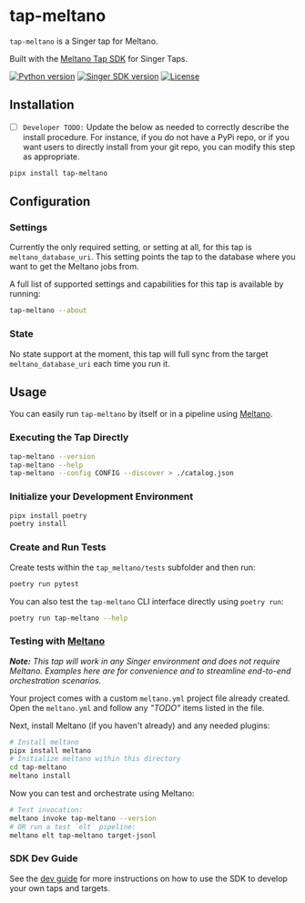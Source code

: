 # tap-meltano

`tap-meltano` is a Singer tap for Meltano.

Built with the [Meltano Tap SDK](https://sdk.meltano.com) for Singer Taps.

[![Python version](https://img.shields.io/badge/dynamic/toml?url=https%3A%2F%2Fraw.githubusercontent.com%2FMatatika%2Ftap-meltano%2Fmaster%2Fpyproject.toml&query=tool.poetry.dependencies.python&label=python)](https://docs.python.org/3/)
[![Singer SDK version](https://img.shields.io/badge/dynamic/toml?url=https%3A%2F%2Fraw.githubusercontent.com%2FMatatika%2Ftap-meltano%2Fmaster%2Fpyproject.toml&query=tool.poetry.dependencies%5B%22singer-sdk%22%5D&label=singer-sdk)](https://sdk.meltano.com/en/latest/)
[![License](https://img.shields.io/github/license/Matatika/tap-meltano)](https://github.com/Matatika/tap-meltano/blob/master/LICENSE)

## Installation

- [ ] `Developer TODO:` Update the below as needed to correctly describe the install procedure. For instance, if you do not have a PyPi repo, or if you want users to directly install from your git repo, you can modify this step as appropriate.

```bash
pipx install tap-meltano
```

## Configuration

### Settings

Currently the only required setting, or setting at all, for this tap is `meltano_database_uri`. This setting points the tap to the database where you want to get the Meltano jobs from.

A full list of supported settings and capabilities for this
tap is available by running:

```bash
tap-meltano --about
```

### State

No state support at the moment, this tap will full sync from the target `meltano_database_uri` each time you run it.

## Usage

You can easily run `tap-meltano` by itself or in a pipeline using [Meltano](https://meltano.com/).

### Executing the Tap Directly

```bash
tap-meltano --version
tap-meltano --help
tap-meltano --config CONFIG --discover > ./catalog.json
```

### Initialize your Development Environment

```bash
pipx install poetry
poetry install
```

### Create and Run Tests

Create tests within the `tap_meltano/tests` subfolder and
  then run:

```bash
poetry run pytest
```

You can also test the `tap-meltano` CLI interface directly using `poetry run`:

```bash
poetry run tap-meltano --help
```

### Testing with [Meltano](https://www.meltano.com)

_**Note:** This tap will work in any Singer environment and does not require Meltano.
Examples here are for convenience and to streamline end-to-end orchestration scenarios._

Your project comes with a custom `meltano.yml` project file already created. Open the `meltano.yml` and follow any _"TODO"_ items listed in
the file.

Next, install Meltano (if you haven't already) and any needed plugins:

```bash
# Install meltano
pipx install meltano
# Initialize meltano within this directory
cd tap-meltano
meltano install
```

Now you can test and orchestrate using Meltano:

```bash
# Test invocation:
meltano invoke tap-meltano --version
# OR run a test `elt` pipeline:
meltano elt tap-meltano target-jsonl
```

### SDK Dev Guide

See the [dev guide](https://sdk.meltano.com/en/latest/dev_guide.html) for more instructions on how to use the SDK to 
develop your own taps and targets.
